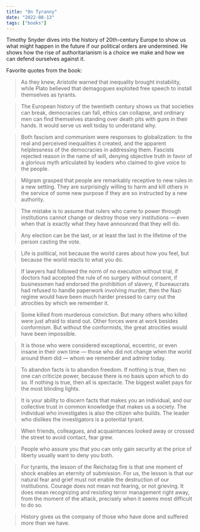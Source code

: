 ```yaml
---
title: "On Tyranny"
date: "2022-08-13"
tags: ["books"]
---
```


Timothy Snyder dives into the history of 20th-century Europe to show us what might happen in the future if our political orders are undermined. He shows how the rise of authoritarianism is a choice we make and how we can defend ourselves against it.

Favorite quotes from the book:

> As they knew, Aristotle warned that inequality brought instability, while Plato believed that demagogues exploited free speech to install themselves as tyrants.

> The European history of the twentieth century shows us that societies can break, democracies can fall, ethics can collapse, and ordinary men can find themselves standing over death pits with guns in their hands. It would serve us well today to understand why.

> Both fascism and communism were responses to globalization: to the real and perceived inequalities it created, and the apparent helplessness of the democracies in addressing them. Fascists rejected reason in the name of will, denying objective truth in favor of a glorious myth articulated by leaders who claimed to give voice to the people.

> Milgram grasped that people are remarkably receptive to new rules in a new setting. They are surprisingly willing to harm and kill others in the service of some new purpose if they are so instructed by a new authority.

> The mistake is to assume that rulers who came to power through institutions cannot change or destroy those very institutions — even when that is exactly what they have announced that they will do.

> Any election can be the last, or at least the last in the lifetime of the person casting the vote.

> Life is political, not because the world cares about how you feel, but because the world reacts to what you do.

> If lawyers had followed the norm of no execution without trial, if doctors had accepted the rule of no surgery without consent, if businessmen had endorsed the prohibition of slavery, if bureaucrats had refused to handle paperwork involving murder, then the Nazi regime would have been much harder pressed to carry out the atrocities by which we remember it.

> Some killed from murderous conviction. But many others who killed were just afraid to stand out. Other forces were at work besides conformism. But without the conformists, the great atrocities would have been impossible.

> It is those who were considered exceptional, eccentric, or even insane in their own time — those who did not change when the world around them did — whom we remember and admire today.

> To abandon facts is to abandon freedom. If nothing is true, then no one can criticize power, because there is no basis upon which to do so. If nothing is true, then all is spectacle. The biggest wallet pays for the most blinding lights.

> It is your ability to discern facts that makes you an individual, and our collective trust in common knowledge that makes us a society. The individual who investigates is also the citizen who builds. The leader who dislikes the investigators is a potential tyrant.

> When friends, colleagues, and acquaintances looked away or crossed the street to avoid contact, fear grew.

> People who assure you that you can only gain security at the price of liberty usually want to deny you both.

> For tyrants, the lesson of the Reichstag fire is that one moment of shock enables an eternity of submission. For us, the lesson is that our natural fear and grief must not enable the destruction of our institutions. Courage does not mean not fearing, or not grieving. It does mean recognizing and resisting terror management right away, from the moment of the attack, precisely when it seems most difficult to do so.

> History gives us the company of those who have done and suffered more than we have.

